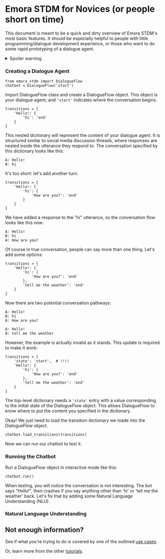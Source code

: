 
# Emora STDM for Novices (or people short on time)

This document is meant to be a quick and dirty overview of Emora STDM's most basic features.
It should be especially helpful to people with little programming/dialogue development experience, 
or those who want to do some rapid prototyping of a dialogue agent.

<details>
  <summary>Spoiler warning</summary>
  
  Spoiler text. Note that it's important to have a space after the summary tag. You should be able to write any markdown you want inside the `<details>` tag... just make sure you close `<details>` afterward.
  
  ```python3
  from emora_stdm import DialogueFlow

  chatbot = DialogueFlow('start')
  transitions = {
      'state': 'start',
      '"Hello."': {
          '#INT(Hi! How are you?)': {
              '"Good. How are you?"': {
                  '[{good, great, okay}]': {
                      '"That\'s great!" Bye!': 'end'
                  },
                  '{[bad, horrible, awful]}': {
                      '"Oh no! Bye!"': 'end'
                  },
                  'error': {
                      '"I do not understand! Bye!"': 'end'
                  }
              }
          },
          '#INT(Tell me the weather.)': {
              '"It is sunny out!"': {
                  'error': {
                      '"Bye!"': 'end'
                  }
              }
          }
      }
  }
  chatbot.load_transitions(transitions)
  chatbot.run()
  ```
  
</details>

### Creating a Dialogue Agent

```python3
from emora_stdm import DialogueFlow
chatbot = DialogueFlow('start')
```
Import DialogueFlow class and create a DialogueFlow object.
This object is your dialogue agent, and `'start'` indicates where the conversation begins.

```python3
transitions = {
    'Hello!: {
        'hi': 'end'
    }
}
```
This nested dictionary will represent the content of your dialogue agent.
It is structured similar to social media discussion threads, where responses are nested inside the utterance they respond to.
The conversation specified by this dictionary looks like this:
```
A: Hello!
B: hi
```
It's too short: let's add another turn.


```python3
transitions = {
    'Hello!: {
        'hi': {
            'How are you?': 'end'
        }
    }
}
```
We have added a response to the "hi" utterance, so the conversation flow looks like this now:
```
A: Hello!
B: hi
A: How are you?
```
Of course in true conversation, people can say more than one thing. Let's add some options:

```python3
transitions = {
    'Hello!: {
        'hi': {
            'How are you?': 'end'
        },
        'tell me the weather': 'end'
    }
}
```

Now there are two potential conversation pathways:
```
A: Hello!
B: hi
A: How are you?
```
```
A: Hello!
B: tell me the weather
```

However, the example is actually invalid as it stands. This update is required to make it work:

```python3
transitions = {
    'state': 'start',  # !!!!
    'Hello!: {
        'hi': {
            'How are you?': 'end'
        },
        'tell me the weather': 'end'
    }
}
```
The top-level dictionary needs a `'state'` entry with a value corresponding to the initial state of the DialogueFlow object. 
This allows DialogueFlow to know where to put the content you specified in the dictionary.

Okay! We just need to load the transition dictionary we made into the DialogueFlow object.
```python3
chatbot.load_transitions(transitions)
```
Now we can run our chatbot to test it.

### Running the Chatbot

Run a DialogueFlow object in interactive mode like this:
```python3
chatbot.run()
```
When testing, you will notice the conversation is not interesting.
The bot says "Hello!", then crashes if you say anything other than 'hi' or 'tell me the weather' back.
Let's fix that by adding some Natural Language Understanding (NLU).

### Natural Language Understanding




## Not enough information?

See if what you're trying to do is covered by one of the outlined [use cases](https://github.com/emora-chat/emora_stdm/blob/master/README.md#specific-use-cases).

Or, learn more from the other [tutorials](https://github.com/emora-chat/emora_stdm/blob/master/README.md#tutorials).
